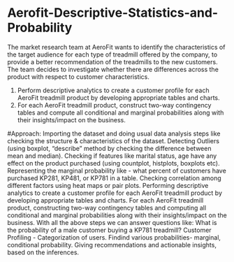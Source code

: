 # Aerofit-Descriptive-Statistics-and-Probability
The market research team at AeroFit wants to identify the characteristics of the target audience
for each type of treadmill offered by the company, to provide a better recommendation of the
treadmills to the new customers. The team decides to investigate whether there are differences
across the product with respect to customer characteristics.
1. Perform descriptive analytics to create a customer profile for each AeroFit treadmill product
by developing appropriate tables and charts.
2. For each AeroFit treadmill product, construct two-way contingency tables and compute all
conditional and marginal probabilities along with their insights/impact on the business.

#Approach:
Importing the dataset and doing usual data analysis steps like checking the structure & characteristics of the dataset.
Detecting Outliers (using boxplot, “describe” method by checking the difference between mean and median).
Checking if features like marital status, age have any effect on the product purchased (using countplot, histplots, boxplots etc).
Representing the marginal probability like - what percent of customers have purchased KP281, KP481, or KP781 in a table.
Checking correlation among different factors using heat maps or pair plots.
Performing descriptive analytics to create a customer profile for each AeroFit treadmill product by developing appropriate tables and charts.
For each AeroFit treadmill product, constructing two-way contingency tables and computing all conditional and marginal probabilities along with their insights/impact on the business.
With all the above steps we can answer questions like: What is the probability of a male customer buying a KP781 treadmill?
Customer Profiling - Categorization of users.
Findind various probabilities- marginal, conditional probability.
Giving recommendations and actionable insights, based on the inferences.
